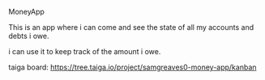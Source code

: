 MoneyApp

This is an app where i can come and see the state of all my accounts and debts i owe.

i can use it to keep track of the amount i owe.

taiga board: https://tree.taiga.io/project/samgreaves0-money-app/kanban